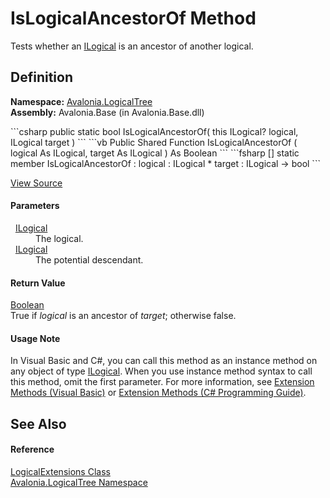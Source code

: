 # IsLogicalAncestorOf Method


Tests whether an <a href="T_Avalonia_LogicalTree_ILogical">ILogical</a> is an ancestor of another logical.



## Definition
**Namespace:** <a href="N_Avalonia_LogicalTree">Avalonia.LogicalTree</a>  
**Assembly:** Avalonia.Base (in Avalonia.Base.dll)

<Tabs groupId="api-code-preview">
<TabItem value="csharp" label="C#">
```csharp
public static bool IsLogicalAncestorOf(
	this ILogical? logical,
	ILogical target
)
```
</TabItem>
<TabItem value="vb" label="VB">
```vb
<ExtensionAttribute>
Public Shared Function IsLogicalAncestorOf ( 
	logical As ILogical,
	target As ILogical
) As Boolean
```
</TabItem>
<TabItem value="fsharp" label="F#">
```fsharp
[<ExtensionAttribute>]
static member IsLogicalAncestorOf : 
        logical : ILogical * 
        target : ILogical -> bool 
```
</TabItem>
</Tabs>



<a href="https://github.com/AvaloniaUI/Avalonia/tree/master/src/Avalonia.Base/LogicalTree/LogicalExtensions.cs#L190" title="View the source code">View Source</a>



#### Parameters
<dl><dt>  <a href="T_Avalonia_LogicalTree_ILogical">ILogical</a></dt><dd>The logical.</dd><dt>  <a href="T_Avalonia_LogicalTree_ILogical">ILogical</a></dt><dd>The potential descendant.</dd></dl>

#### Return Value
<a href="https://learn.microsoft.com/dotnet/api/system.boolean" target="_blank" rel="noopener noreferrer">Boolean</a>  
True if *logical* is an ancestor of *target*; otherwise false.

#### Usage Note
In Visual Basic and C#, you can call this method as an instance method on any object of type <a href="T_Avalonia_LogicalTree_ILogical">ILogical</a>. When you use instance method syntax to call this method, omit the first parameter. For more information, see <a href="https://docs.microsoft.com/dotnet/visual-basic/programming-guide/language-features/procedures/extension-methods" target="_blank" rel="noopener noreferrer">Extension Methods (Visual Basic)</a> or <a href="https://docs.microsoft.com/dotnet/csharp/programming-guide/classes-and-structs/extension-methods" target="_blank" rel="noopener noreferrer">Extension Methods (C# Programming Guide)</a>.

## See Also


#### Reference
<a href="T_Avalonia_LogicalTree_LogicalExtensions">LogicalExtensions Class</a>  
<a href="N_Avalonia_LogicalTree">Avalonia.LogicalTree Namespace</a>  

